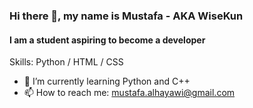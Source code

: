 ### Hi there 👋, my name is Mustafa - AKA WiseKun
#### I am a student aspiring to become a developer

Skills: Python / HTML / CSS

- 🌱 I’m currently learning Python and C++ 
- 📫 How to reach me: mustafa.alhayawi@gmail.com 
